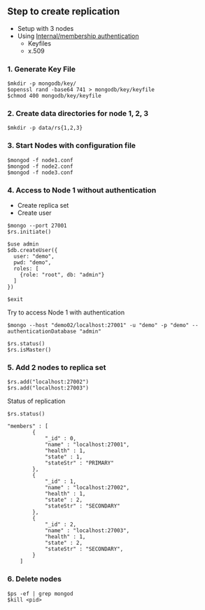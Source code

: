 ## Step to create replication
* Setup with 3 nodes
* Using [Internal/membership authentication](https://docs.mongodb.com/manual/core/security-internal-authentication/)
  * Keyfiles
  * x.509

### 1. Generate Key File
```
$mkdir -p mongodb/key/
$openssl rand -base64 741 > mongodb/key/keyfile
$chmod 400 mongodb/key/keyfile
```


### 2. Create data directories for node 1, 2, 3
```
$mkdir -p data/rs{1,2,3}
```

### 3. Start Nodes with configuration file
```
$mongod -f node1.conf
$mongod -f node2.conf
$mongod -f node3.conf
```

### 4. Access to Node 1 without authentication
* Create replica set
* Create user
```
$mongo --port 27001
$rs.initiate()

$use admin
$db.createUser({
  user: "demo",
  pwd: "demo",
  roles: [
    {role: "root", db: "admin"}
  ]
})

$exit
```

Try to access Node 1 with authentication
```
$mongo --host "demo02/localhost:27001" -u "demo" -p "demo" --authenticationDatabase "admin"

$rs.status()
$rs.isMaster()
```

### 5. Add 2 nodes to replica set
```
$rs.add("localhost:27002")
$rs.add("localhost:27003")
```

Status of replication
```
$rs.status()

"members" : [
		{
			"_id" : 0,
			"name" : "localhost:27001",
			"health" : 1,
			"state" : 1,
			"stateStr" : "PRIMARY"
		},
		{
			"_id" : 1,
			"name" : "localhost:27002",
			"health" : 1,
			"state" : 2,
			"stateStr" : "SECONDARY"
		},
		{
			"_id" : 2,
			"name" : "localhost:27003",
			"health" : 1,
			"state" : 2,
			"stateStr" : "SECONDARY",
		}
	]
```

### 6. Delete nodes
```
$ps -ef | grep mongod
$kill <pid>
```